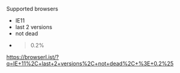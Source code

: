 Supported browsers

- IE11
- last 2 versions
- not dead
- > 0.2%

https://browserl.ist/?q=IE+11%2C+last+2+versions%2C+not+dead%2C+%3E+0.2%25
